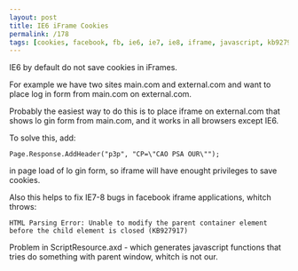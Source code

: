 ```yaml
---
layout: post
title: IE6 iFrame Cookies
permalink: /178
tags: [cookies, facebook, fb, ie6, ie7, ie8, iframe, javascript, kb927917]
---
```


IE6 by default do not save cookies in iFrames.

For example we have two sites main.com and external.com and want to place log in form from main.com on external.com.

Probably the easiest way to do this is to place iframe on external.com that shows lo gin form from main.com, and it works in all browsers except IE6.

To solve this, add:

    Page.Response.AddHeader("p3p", "CP=\"CAO PSA OUR\"");

in page load of lo gin form, so iframe will have enought privileges to save cookies.

Also this helps to fix IE7-8 bugs in facebook iframe applications, whitch throws:

    HTML Parsing Error: Unable to modify the parent container element before the child element is closed (KB927917)

Problem in ScriptResource.axd - which generates javascript functions that tries do something with parent window, whitch is not our.
